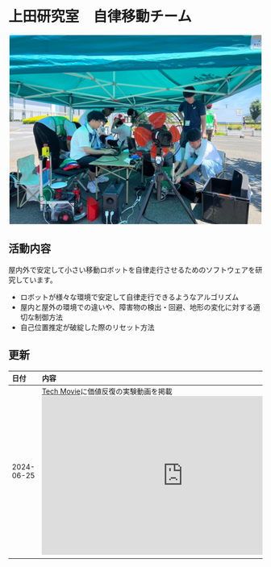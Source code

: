# 上田研究室　自律移動チーム

<center><a href="./img/for_home.jpg"><img src="./img/for_home.jpg" alt="" width="500"/></a>
</center>

## 活動内容

屋内外で安定して小さい移動ロボットを自律走行させるためのソフトウェアを研究しています。

- ロボットが様々な環境で安定して自律走行できるようなアルゴリズム
- 屋内と屋外の環境での違いや、障害物の検出・回避、地形の変化に対する適切な制御方法
- 自己位置推定が破綻した際のリセット方法

## 更新


| 日付 | 内容 |
|:---- |:---- |
| 2024-06-25 | [Tech Movie](https://cit-autonomous-robot-lab.github.io/tech_movie/tech_movie/)に価値反復の実験動画を掲載 <br>  <iframe width="560" height="315" src="https://www.youtube.com/embed/eiEJMcfNHPQ?si=nTvZrqRrKHcs9m1W" title="YouTube video player" frameborder="0" allow="accelerometer; autoplay; clipboard-write; encrypted-media; gyroscope; picture-in-picture; web-share" referrerpolicy="strict-origin-when-cross-origin" allowfullscreen></iframe> |


